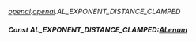 _[openal](../../modules/openal/openal-module.md):[openal](../../modules/openal/openal-module.md).AL\_EXPONENT\_DISTANCE\_CLAMPED_
##### Const AL\_EXPONENT\_DISTANCE\_CLAMPED:[ALenum](../../modules/openal/openal-alenum.md)
